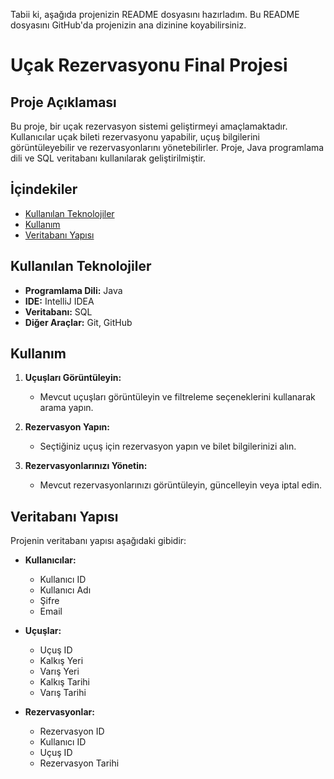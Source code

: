 Tabii ki, aşağıda projenizin README dosyasını hazırladım. Bu README dosyasını GitHub'da projenizin ana dizinine koyabilirsiniz.

# Uçak Rezervasyonu Final Projesi

## Proje Açıklaması

Bu proje, bir uçak rezervasyon sistemi geliştirmeyi amaçlamaktadır. Kullanıcılar uçak bileti rezervasyonu yapabilir, uçuş bilgilerini görüntüleyebilir ve rezervasyonlarını yönetebilirler. Proje, Java programlama dili ve SQL veritabanı kullanılarak geliştirilmiştir.

## İçindekiler

- [Kullanılan Teknolojiler](#kullanılan-teknolojiler)
- [Kullanım](#kullanım)
- [Veritabanı Yapısı](#veritabanı-yapısı)

## Kullanılan Teknolojiler

- **Programlama Dili:** Java
- **IDE:** IntelliJ IDEA
- **Veritabanı:** SQL
- **Diğer Araçlar:** Git, GitHub

## Kullanım

1. **Uçuşları Görüntüleyin:**
   - Mevcut uçuşları görüntüleyin ve filtreleme seçeneklerini kullanarak arama yapın.

2. **Rezervasyon Yapın:**
   - Seçtiğiniz uçuş için rezervasyon yapın ve bilet bilgilerinizi alın.

3. **Rezervasyonlarınızı Yönetin:**
   - Mevcut rezervasyonlarınızı görüntüleyin, güncelleyin veya iptal edin.

## Veritabanı Yapısı

Projenin veritabanı yapısı aşağıdaki gibidir:

- **Kullanıcılar:**
  - Kullanıcı ID
  - Kullanıcı Adı
  - Şifre
  - Email

- **Uçuşlar:**
  - Uçuş ID
  - Kalkış Yeri
  - Varış Yeri
  - Kalkış Tarihi
  - Varış Tarihi

- **Rezervasyonlar:**
  - Rezervasyon ID
  - Kullanıcı ID
  - Uçuş ID
  - Rezervasyon Tarihi
